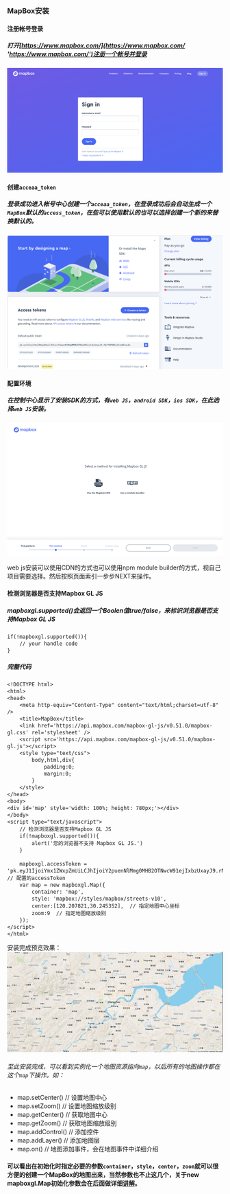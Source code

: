 ### MapBox安装

#### 注册帐号登录

##### 打开[https://www.mapbox.com/](https://www.mapbox.com/ 'https://www.mapbox.com/')注册一个帐号并登录

![../../images/mapbox_login.png](../../images/mapbox_login.png)

#### 创建```acceaa_token```

##### 登录成功进入帐号中心创建一个```acceaa_token```，在登录成功后会自动生成一个```MapBox```默认的```access_token```，在些可以使用默认的也可以选择创建一个新的来替换默认的。

![../../images/conter_console.png](../../images/conter_console.png)

#### 配置环境

##### 在控制中心显示了安装SDK的方式，有```web JS```，```android SDK```，```ios SDK```，在此选择```web JS```安装。

![../../images/MapBox_install_webJs.png](../../images/MapBox_install_webJs.png)

web js安装可以使用CDN的方式也可以使用npm module builder的方式，视自己项目需要选择。然后按照页面索引一步步NEXT来操作。

#### 检测浏览器是否支持Mapbox GL JS

##### mapboxgl.supported()会返回一个Boolen值true/false，来标识浏览器是否支持Mapbox GL JS

```
if(!mapboxgl.supported()){
    // your handle code
}
```

##### 完整代码

```
<!DOCTYPE html>
<html>
<head>
	<meta http-equiv="Content-Type" content="text/html;charset=utf-8" />
	<title>MapBox</title>
	<link href='https://api.mapbox.com/mapbox-gl-js/v0.51.0/mapbox-gl.css' rel='stylesheet' />
	<script src='https://api.mapbox.com/mapbox-gl-js/v0.51.0/mapbox-gl.js'></script>
	<style type="text/css">
		body,html,div{
			padding:0;
			margin:0;
		}
	</style>
</head>
<body>
<div id='map' style='width: 100%; height: 780px;'></div>
</body>
<script type="text/javascript">
    // 检测浏览器是否支持Mapbox GL JS
    if(!mapboxgl.supported()){
		alert('您的浏览器不支持 Mapbox GL JS.')
	}

	mapboxgl.accessToken = 'pk.eyJ1IjoiYmx1ZWxpZmUiLCJhIjoiY2puenNlMmg0MHB2OTNwcW91ejIxbzUxayJ9.rNj758FD0Gx23JuWS1wLDw';	// 配置的accessToken
	var map = new mapboxgl.Map({
		container: 'map',
		style: 'mapbox://styles/mapbox/streets-v10',
		center:[120.207821,30.245352],	// 指定地图中心坐标
		zoom:9	// 指定地图缩放级别
	});
</script>
</html>
```

安装完成预览效果：
![../../images/mapbox_view.png](../../images/mapbox_view.png)

###### 至此安装完成，可以看到实例化一个地图资源指向```map```，以后所有的地图操作都在这个```map```下操作。如：
* map.setCenter()   // 设置地图中心
* map.setZoom()     // 设置地图缩放级别
* map.getCenter()   // 获取地图中心
* map.getZoom()     // 获取地图缩放级别
* map.addControl()  // 添加控件
* map.addLayer()    // 添加地图层
* map.on()          // 地图添加事件，会在地图事件中详细介绍

#### 可以看出在初始化时指定必要的参数```container```，```style```，```center```，```zoom```就可以很方便的创建一个MapBox的地图出来，当然参数也不止这几个，关于new mapboxgl.Map初始化参数会在后面做详细[讲解](/map/option.md '/map/option.md')。